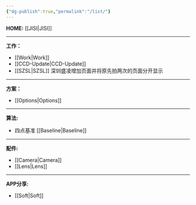 ```yaml
---
{"dg-publish":true,"permalink":"/list/"}
---
```



**HOME:** [[JISI\|JISI]]

---
**工作：**
- [[Work\|Work]]              
- [[CCD-Update\|CCD-Update]] 
- [[SZSL\|SZSL]] 深圳盛凌增加页面并将原先拍两次的页面分开显示

---
**方案：**
- [[Options\|Options]]

---
**算法:**  
- 四点基准 [[Baseline\|Baseline]]

---
**配件:**
- [[Camera\|Camera]]
- [[Lens\|Lens]]

---
**APP分享:** 
- [[Soft\|Soft]]  